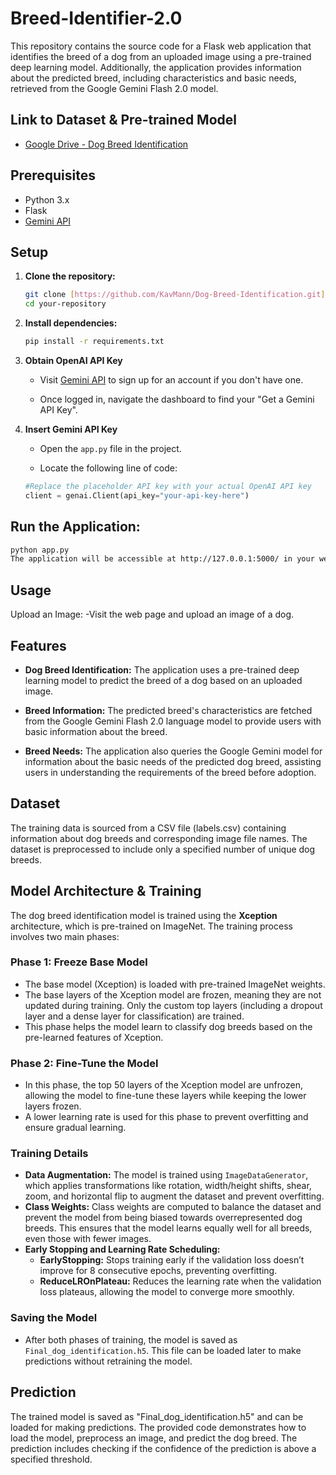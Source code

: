 # Breed-Identifier-2.0

This repository contains the source code for a Flask web application that identifies the breed of a dog from an uploaded image using a pre-trained deep learning model. Additionally, the application provides information about the predicted breed, including characteristics and basic needs, retrieved from the Google Gemini Flash 2.0 model.

## Link to Dataset & Pre-trained Model
- [Google Drive - Dog Breed Identification](https://drive.google.com/drive/folders/1V8V6GcJHaloWTfusTd_c1GKxLswI4Clp?usp=sharing)

## Prerequisites
- Python 3.x
- Flask
- [Gemini API](https://ai.google.dev/gemini-api/docs)

## Setup
1. **Clone the repository:**
   ```bash
   git clone [https://github.com/KavMann/Dog-Breed-Identification.git]
   cd your-repository

2. **Install dependencies:**
   ```bash
   pip install -r requirements.txt

3. **Obtain OpenAI API Key**
    - Visit [Gemini API](https://ai.google.dev/gemini-api/docs) to sign up for an account if you don't have one.
    
    - Once logged in, navigate the dashboard to find your "Get a Gemini API Key".

4. **Insert Gemini API Key**
    - Open the `app.py` file in the project.
  
    - Locate the following line of code:
     ```python
     #Replace the placeholder API key with your actual OpenAI API key
     client = genai.Client(api_key="your-api-key-here")

## Run the Application:
  ```bash
  python app.py
  The application will be accessible at http://127.0.0.1:5000/ in your web browser.
```
## Usage
Upload an Image:
    -Visit the web page and upload an image of a dog.


## Features
- **Dog Breed Identification:** The application uses a pre-trained deep learning model to predict the breed of a dog based on an uploaded image.

- **Breed Information:** The predicted breed's characteristics are fetched from the Google Gemini Flash 2.0 language model to provide users with basic information about the breed.

- **Breed Needs:** The application also queries the Google Gemini model for information about the basic needs of the predicted dog breed, assisting users in understanding the requirements of the breed before adoption.

## Dataset
The training data is sourced from a CSV file (labels.csv) containing information about dog breeds and corresponding image file names. The dataset is preprocessed to include only a specified number of unique dog breeds.

## Model Architecture & Training

The dog breed identification model is trained using the **Xception** architecture, which is pre-trained on ImageNet. The training process involves two main phases:

### **Phase 1: Freeze Base Model**
- The base model (Xception) is loaded with pre-trained ImageNet weights.
- The base layers of the Xception model are frozen, meaning they are not updated during training. Only the custom top layers (including a dropout layer and a dense layer for classification) are trained.
- This phase helps the model learn to classify dog breeds based on the pre-learned features of Xception.

### **Phase 2: Fine-Tune the Model**
- In this phase, the top 50 layers of the Xception model are unfrozen, allowing the model to fine-tune these layers while keeping the lower layers frozen.
- A lower learning rate is used for this phase to prevent overfitting and ensure gradual learning.

### **Training Details**
- **Data Augmentation:** The model is trained using `ImageDataGenerator`, which applies transformations like rotation, width/height shifts, shear, zoom, and horizontal flip to augment the dataset and prevent overfitting.
- **Class Weights:** Class weights are computed to balance the dataset and prevent the model from being biased towards overrepresented dog breeds. This ensures that the model learns equally well for all breeds, even those with fewer images.
- **Early Stopping and Learning Rate Scheduling:** 
   - **EarlyStopping:** Stops training early if the validation loss doesn’t improve for 8 consecutive epochs, preventing overfitting.
   - **ReduceLROnPlateau:** Reduces the learning rate when the validation loss plateaus, allowing the model to converge more smoothly.

### **Saving the Model**
- After both phases of training, the model is saved as `Final_dog_identification.h5`. This file can be loaded later to make predictions without retraining the model.


## Prediction
The trained model is saved as "Final_dog_identification.h5" and can be loaded for making predictions. The provided code demonstrates how to load the model, preprocess an image, and predict the dog breed. The prediction includes checking if the confidence of the prediction is above a specified threshold.
